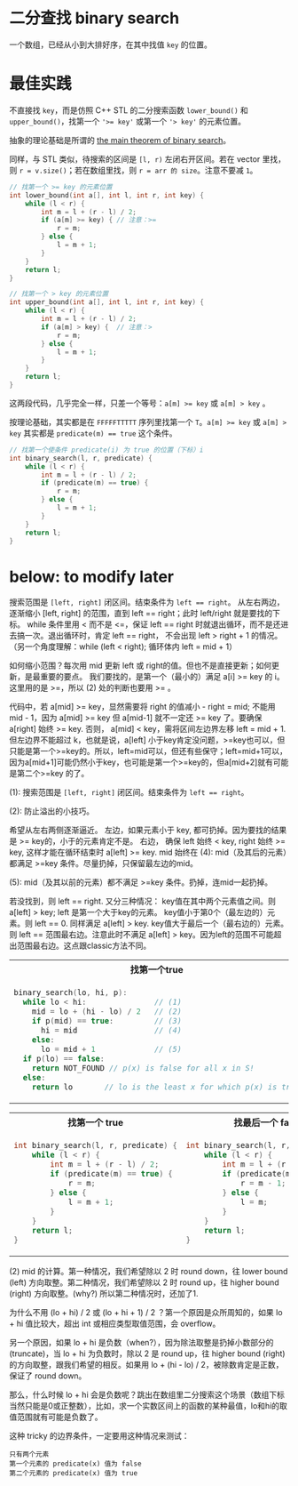 # 二分查找 binary search

一个数组，已经从小到大排好序，在其中找值 `key` 的位置。

# 最佳实践

不直接找 `key`，而是仿照 C++ STL 的二分搜索函数 `lower_bound()` 和 `upper_bound()`，找第一个 `'>= key'` 或第一个 `'> key'` 的元素位置。

抽象的理论基础是所谓的 [the main theorem of binary search](https://www.topcoder.com/thrive/articles/Binary%20Search)。

同样，与 STL 类似，待搜索的区间是 `[l, r)` 左闭右开区间。若在 vector 里找，则 `r = v.size()`；若在数组里找，则 `r = arr 的 size`。注意不要减 `1`。

```cpp
// 找第一个 >= key 的元素位置
int lower_bound(int a[], int l, int r, int key) {
    while (l < r) {
        int m = l + (r - l) / 2;
        if (a[m] >= key) { // 注意：>=
            r = m;
        } else {
            l = m + 1;
        }
    }
    return l;
}

// 找第一个 > key 的元素位置
int upper_bound(int a[], int l, int r, int key) {
    while (l < r) {
        int m = l + (r - l) / 2;
        if (a[m] > key) {  // 注意：>
            r = m;
        } else {
            l = m + 1;
        }
    }
    return l;
}
```

这两段代码，几乎完全一样，只差一个等号：`a[m] >= key` 或 `a[m] > key` 。

按理论基础，其实都是在 `FFFFFTTTTT` 序列里找第一个 `T`。`a[m] >= key` 或 `a[m] > key` 其实都是 `predicate(m) == true` 这个条件。

```cpp
// 找第一个使条件 predicate(i) 为 true 的位置（下标）i
int binary_search(l, r, predicate) {
    while (l < r) {
        int m = l + (r - l) / 2;
        if (predicate(m) == true) {
            r = m;
        } else {
            l = m + 1;
        }
    }
    return l;
}
```


# below: to modify later

搜索范围是 `[left, right]` 闭区间。结束条件为 `left == right`。
从左右两边，逐渐缩小 [left, right] 的范围，直到 left == right；此时 left/right 就是要找的下标。
while 条件里用 < 而不是 <=，保证 left == right 时就退出循环，而不是还进去搞一次。退出循环时，肯定 left == right，
不会出现 left > right + 1 的情况。（另一个角度理解：while (left < right); 循环体内 left = mid + 1）




如何缩小范围？每次用 mid 更新 left 或 right的值。但也不是直接更新；如何更新，是最重要的要点。
我们要找的，是第一个（最小的）满足 a[i] >= key 的 i。这里用的是 >=，所以 (2) 处的判断也要用 >= 。

代码中，若 a[mid] >= key，显然需要将 right 的值减小 - right = mid; 不能用 mid - 1，因为 a[mid] >= key 但 a[mid-1] 就不一定还 >= key 了。要确保 a[right] 始终 >= key.
否则， a[mid] < key，需将区间左边界左移 left = mid + 1. 但左边界不能超过 k，也就是说，a[left] 小于key肯定没问题，>=key也可以，但只能是第一个>=key的。所以，left=mid可以，但还有些保守；left=mid+1可以，因为a[mid+1]可能仍然小于key，也可能是第一个>=key的，但a[mid+2]就有可能是第二个>=key 的了。


(1): 搜索范围是 `[left, right]` 闭区间。结束条件为 `left == right`。


(2): 防止溢出的小技巧。

希望从左右两侧逐渐逼近。
左边，如果元素小于 key, 都可扔掉。因为要找的结果是 >= key的，小于的元素肯定不是。
右边，
确保 left 始终 < key, right 始终 >= key, 这样才能在循环结束时 a[left] >= key.
mid 始终在
(4): mid（及其后的元素）都满足 >=key 条件。尽量扔掉，只保留最左边的mid。

(5): mid（及其以前的元素）都不满足 >=key 条件。扔掉，连mid一起扔掉。




若没找到，则 left == right.
又分三种情况：
key值在其中两个元素值之间。则 a[left] > key; left 是第一个大于key的元素。
key值小于第0个（最左边的）元素。则 left == 0. 同样满足 a[left] > key.
key值大于最后一个（最右边的）元素。则 left == 范围最右边。注意此时不满足 a[left] > key。因为left的范围不可能超出范围最右边。这点跟classic方法不同。


<table>
<tr>
<th>找第一个true</th>
<th>找最后一个false</th>
</tr>
<tr>
<td>

```cpp
binary_search(lo, hi, p):
  while lo < hi:               // (1)
    mid = lo + (hi - lo) / 2   // (2)
    if p(mid) == true:         // (3)
      hi = mid                 // (4)
    else:
      lo = mid + 1             // (5)
  if p(lo) == false:
    return NOT_FOUND // p(x) is false for all x in S!
  else:
    return lo       // lo is the least x for which p(x) is true
```

</td>
<td>

```cpp
binary_search(lo, hi, p):
  while lo < hi:
    mid = lo + (hi - lo + 1) / 2
    if p(mid) == true:
      hi = mid - 1
    else:
      lo = mid
  if p(lo) == true:
    return NOT_FOUND // p(x) is true for all x in S!
  else:
    return lo // lo is the greatest x for which p(x) is false
```

</td>
<td>
</table>

<table>
<tr>
<th>找第一个 true</th>
<th>找最后一个 false</th>
</tr>
<tr>
<td>

```cpp
int binary_search(l, r, predicate) {
    while (l < r) {
        int m = l + (r - l) / 2;
        if (predicate(m) == true) {
            r = m;
        } else {
            l = m + 1;
        }
    }
    return l;
}
```

</td>
<td>

```cpp
int binary_search(l, r, predicate) {
    while (l < r) {
        int m = l + (r - l + 1) / 2;
        if (predicate(m) == true) {
            r = m - 1;
        } else {
            l = m;
        }
    }
    return l;
}
```

</td>
<td>
</table>

(2) mid 的计算。第一种情况，我们希望除以 2 时 round down，往 lower bound (left) 方向取整。第二种情况，我们希望除以 2 时 round up，往 higher bound (right) 方向取整。(why?) 所以第二种情况时，还加了1. 

为什么不用 (lo + hi) / 2 或 (lo + hi + 1) / 2 ？第一个原因是众所周知的，如果 lo + hi 值比较大，超出 int 或相应类型取值范围，会 overflow。

另一个原因，如果 lo + hi 是负数（when?），因为除法取整是扔掉小数部分的 (truncate)，当 lo + hi 为负数时，除以 2 是 round up，往 higher bound (right) 的方向取整，跟我们希望的相反。如果用 lo + (hi - lo) / 2，被除数肯定是正数，保证了 round down。

那么，什么时候 lo + hi 会是负数呢？跳出在数组里二分搜索这个场景（数组下标当然只能是0或正整数），比如，求一个实数区间上的函数的某种最值，lo和hi的取值范围就有可能是负数了。


这种 tricky 的边界条件，一定要用这种情况来测试：
```
只有两个元素
第一个元素的 predicate(x) 值为 false
第二个元素的 predicate(x) 值为 true
```

